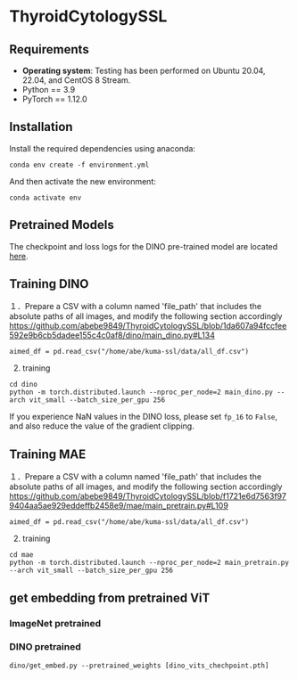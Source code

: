 # ThyroidCytologySSL


## Requirements
- **Operating system**: Testing has been performed on Ubuntu 20.04, 22.04, and CentOS 8 Stream.
- Python == 3.9
- PyTorch == 1.12.0

## Installation

Install the required dependencies using anaconda:

```
conda env create -f environment.yml
```

And then activate the new environment:

```
conda activate env
```
## Pretrained Models
The checkpoint and loss logs for the DINO pre-trained model are located [here](https://www.kaggle.com/datasets/abebe9849/kumadinoe300s). 
## Training DINO

１．Prepare a CSV with a column named 'file_path' that includes the absolute paths of all images, and modify the following section accordingly
https://github.com/abebe9849/ThyroidCytologySSL/blob/1da607a94fccfee592e9b6cb5dadee155c4c0af8/dino/main_dino.py#L134
```
aimed_df = pd.read_csv("/home/abe/kuma-ssl/data/all_df.csv")
```
2. training 
```
cd dino
python -m torch.distributed.launch --nproc_per_node=2 main_dino.py --arch vit_small --batch_size_per_gpu 256
```
If you experience NaN values in the DINO loss, please set `fp_16` to `False`, and also reduce the value of the gradient clipping.


## Training MAE
１．Prepare a CSV with a column named 'file_path' that includes the absolute paths of all images, and modify the following section accordingly
https://github.com/abebe9849/ThyroidCytologySSL/blob/f1721e6d7563f979404aa5ae929eddeffb2458e9/mae/main_pretrain.py#L109

```
aimed_df = pd.read_csv("/home/abe/kuma-ssl/data/all_df.csv")
```
2. training 
```
cd mae
python -m torch.distributed.launch --nproc_per_node=2 main_pretrain.py --arch vit_small --batch_size_per_gpu 256
```

## get embedding from pretrained ViT

### ImageNet pretrained

### DINO pretrained

```
dino/get_embed.py --pretrained_weights [dino_vits_chechpoint.pth]
```

### 









